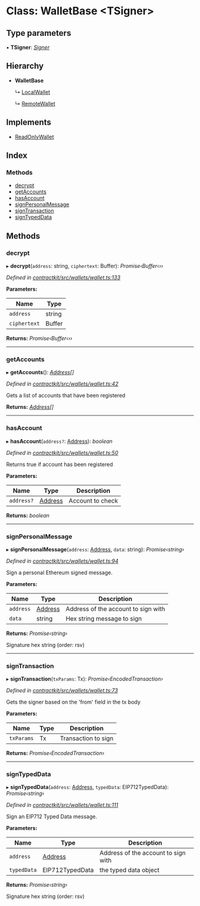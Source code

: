# Class: WalletBase <**TSigner**>

## Type parameters

▪ **TSigner**: *[Signer](../interfaces/_wallets_signers_signer_.signer.md)*

## Hierarchy

* **WalletBase**

  ↳ [LocalWallet](_wallets_local_wallet_.localwallet.md)

  ↳ [RemoteWallet](_wallets_remote_wallet_.remotewallet.md)

## Implements

* [ReadOnlyWallet](../interfaces/_wallets_wallet_.readonlywallet.md)

## Index

### Methods

* [decrypt](_wallets_wallet_.walletbase.md#decrypt)
* [getAccounts](_wallets_wallet_.walletbase.md#getaccounts)
* [hasAccount](_wallets_wallet_.walletbase.md#hasaccount)
* [signPersonalMessage](_wallets_wallet_.walletbase.md#signpersonalmessage)
* [signTransaction](_wallets_wallet_.walletbase.md#signtransaction)
* [signTypedData](_wallets_wallet_.walletbase.md#signtypeddata)

## Methods

###  decrypt

▸ **decrypt**(`address`: string, `ciphertext`: Buffer): *Promise‹Buffer‹››*

*Defined in [contractkit/src/wallets/wallet.ts:133](https://github.com/celo-org/celo-monorepo/blob/master/packages/contractkit/src/wallets/wallet.ts#L133)*

**Parameters:**

Name | Type |
------ | ------ |
`address` | string |
`ciphertext` | Buffer |

**Returns:** *Promise‹Buffer‹››*

___

###  getAccounts

▸ **getAccounts**(): *[Address](../modules/_base_.md#address)[]*

*Defined in [contractkit/src/wallets/wallet.ts:42](https://github.com/celo-org/celo-monorepo/blob/master/packages/contractkit/src/wallets/wallet.ts#L42)*

Gets a list of accounts that have been registered

**Returns:** *[Address](../modules/_base_.md#address)[]*

___

###  hasAccount

▸ **hasAccount**(`address?`: [Address](../modules/_base_.md#address)): *boolean*

*Defined in [contractkit/src/wallets/wallet.ts:50](https://github.com/celo-org/celo-monorepo/blob/master/packages/contractkit/src/wallets/wallet.ts#L50)*

Returns true if account has been registered

**Parameters:**

Name | Type | Description |
------ | ------ | ------ |
`address?` | [Address](../modules/_base_.md#address) | Account to check  |

**Returns:** *boolean*

___

###  signPersonalMessage

▸ **signPersonalMessage**(`address`: [Address](../modules/_base_.md#address), `data`: string): *Promise‹string›*

*Defined in [contractkit/src/wallets/wallet.ts:94](https://github.com/celo-org/celo-monorepo/blob/master/packages/contractkit/src/wallets/wallet.ts#L94)*

Sign a personal Ethereum signed message.

**Parameters:**

Name | Type | Description |
------ | ------ | ------ |
`address` | [Address](../modules/_base_.md#address) | Address of the account to sign with |
`data` | string | Hex string message to sign |

**Returns:** *Promise‹string›*

Signature hex string (order: rsv)

___

###  signTransaction

▸ **signTransaction**(`txParams`: Tx): *Promise‹EncodedTransaction›*

*Defined in [contractkit/src/wallets/wallet.ts:73](https://github.com/celo-org/celo-monorepo/blob/master/packages/contractkit/src/wallets/wallet.ts#L73)*

Gets the signer based on the 'from' field in the tx body

**Parameters:**

Name | Type | Description |
------ | ------ | ------ |
`txParams` | Tx | Transaction to sign  |

**Returns:** *Promise‹EncodedTransaction›*

___

###  signTypedData

▸ **signTypedData**(`address`: [Address](../modules/_base_.md#address), `typedData`: EIP712TypedData): *Promise‹string›*

*Defined in [contractkit/src/wallets/wallet.ts:111](https://github.com/celo-org/celo-monorepo/blob/master/packages/contractkit/src/wallets/wallet.ts#L111)*

Sign an EIP712 Typed Data message.

**Parameters:**

Name | Type | Description |
------ | ------ | ------ |
`address` | [Address](../modules/_base_.md#address) | Address of the account to sign with |
`typedData` | EIP712TypedData | the typed data object |

**Returns:** *Promise‹string›*

Signature hex string (order: rsv)
